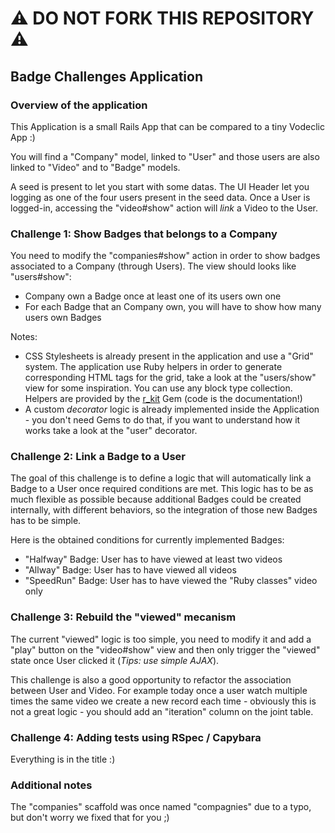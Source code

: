 # :warning: DO NOT FORK THIS REPOSITORY :warning:

## Badge Challenges Application

### Overview of the application

This Application is a small Rails App that can be compared to a tiny Vodeclic App :)

You will find a "Company" model, linked to "User" and those users are also linked to "Video" and to "Badge" models.

A seed is present to let you start with some datas.
The UI Header let you logging as one of the four users present in the seed data.
Once a User is logged-in, accessing the "video#show" action will *link* a Video to the User.


### Challenge 1: Show Badges that belongs to a Company

You need to modify the "companies#show" action in order to show badges associated to a Company (through Users). The view should looks like "users#show":
* Company own a Badge once at least one of its users own one
* For each Badge that an Company own, you will have to show how many users own Badges

Notes:
* CSS Stylesheets is already present in the application and use a "Grid" system. The application use Ruby helpers in order to generate corresponding HTML tags for the grid, take a look at the "users/show" view for some inspiration. You can use any block type collection. Helpers are provided by the [r_kit](https://github.com/Saphyr/r_kit) Gem (code is the documentation!)
* A custom *decorator* logic is already implemented inside the Application - you don't need Gems to do that, if you want to understand how it works take a look at the "user" decorator.


### Challenge 2: Link a Badge to a User

The goal of this challenge is to define a logic that will automatically link a Badge to a User once required conditions are met.
This logic has to be as much flexible as possible because additional Badges could be created internally, with different behaviors, so the integration of those new Badges has to be simple.

Here is the obtained conditions for currently implemented Badges:
* "Halfway" Badge: User has to have viewed at least two videos
* "Allway" Badge: User has to have viewed all videos
* "SpeedRun" Badge: User has to have viewed the "Ruby classes" video only


### Challenge 3: Rebuild the "viewed" mecanism

The current "viewed" logic is too simple, you need to modify it and add a "play" button on the "video#show" view and then only trigger the "viewed" state once User clicked it (*Tips: use simple AJAX*).

This challenge is also a good opportunity to refactor the association between User and Video. For example today once a user watch multiple times the same video we create a new record each time - obviously this is not a great logic - you should add an "iteration" column on the joint table.


### Challenge 4: Adding tests using RSpec / Capybara

Everything is in the title :)


### Additional notes

The "companies" scaffold was once named "compagnies" due to a typo, but don't worry we fixed that for you ;)
